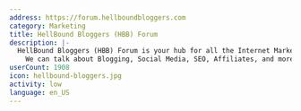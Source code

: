 ```yaml
---
address: https://forum.hellboundbloggers.com
category: Marketing
title: HellBound Bloggers (HBB) Forum
description: |-
  HellBound Bloggers (HBB) Forum is your hub for all the Internet Marketing activities.
    We can talk about Blogging, Social Media, SEO, Affiliates, and more.
userCount: 1908
icon: hellbound-bloggers.jpg
activity: low
language: en_US
---
```

